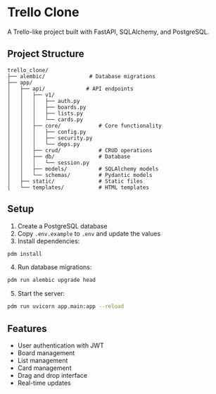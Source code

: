 # Trello Clone

A Trello-like project built with FastAPI, SQLAlchemy, and PostgreSQL.

## Project Structure
```
trello_clone/
├── alembic/              # Database migrations
├── app/
│   ├── api/             # API endpoints
│   │   ├── v1/
│   │   │   ├── auth.py
│   │   │   ├── boards.py
│   │   │   ├── lists.py
│   │   │   └── cards.py
│   │   ├── core/            # Core functionality
│   │   │   ├── config.py
│   │   │   ├── security.py
│   │   │   └── deps.py
│   │   ├── crud/            # CRUD operations
│   │   ├── db/              # Database
│   │   │   └── session.py
│   │   ├── models/          # SQLAlchemy models
│   │   └── schemas/         # Pydantic models
│   ├── static/              # Static files
│   └── templates/           # HTML templates
```

## Setup

1. Create a PostgreSQL database
2. Copy `.env.example` to `.env` and update the values
3. Install dependencies:
```bash
pdm install
```

4. Run database migrations:
```bash
pdm run alembic upgrade head
```

5. Start the server:
```bash
pdm run uvicorn app.main:app --reload
```

## Features

- User authentication with JWT
- Board management
- List management
- Card management
- Drag and drop interface
- Real-time updates
